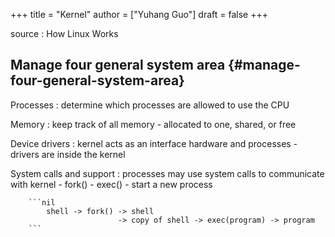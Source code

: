 +++
title = "Kernel"
author = ["Yuhang Guo"]
draft = false
+++

source
: How Linux Works


## Manage four general system area {#manage-four-general-system-area}

Processes
: determine which processes are allowed to use the CPU

Memory
: keep track of all memory - allocated to one, shared, or free

Device drivers
: kernel acts as an interface hardware and processes
    -   drivers are inside the kernel

System calls and support
: processes may use system calls to communicate with kernel
    -   fork()
    -   exec()
    -   start a new process

        ```nil
            shell -> fork() -> shell
                            -> copy of shell -> exec(program) -> program
        ```
